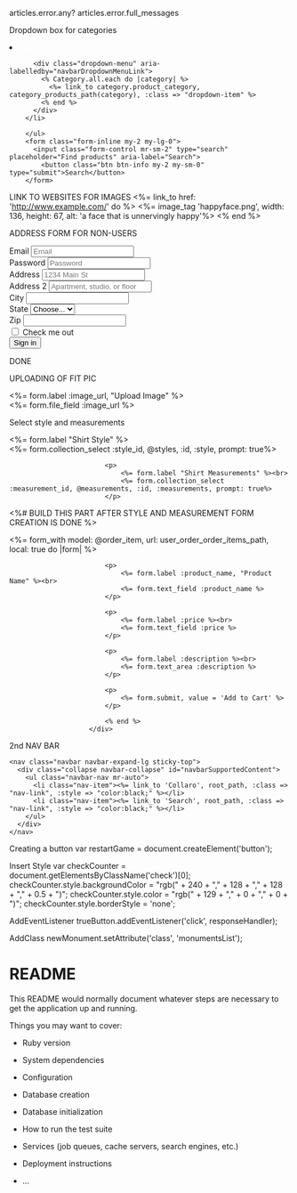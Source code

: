 articles.error.any?
articles.error.full_messages


Dropdown box for categories
<li class="nav-item dropdown">
          <a class="nav-link dropdown-toggle" style="color:#FFFFFF;" href="#" id="navbarDropdownMenuLink" data-toggle="dropdown" aria-haspopup="true" aria-expanded="false">Categories</a>

          <div class="dropdown-menu" aria-labelledby="navbarDropdownMenuLink">
            <% Category.all.each do |category| %>
              <%= link_to category.product_category, category_products_path(category), :class => "dropdown-item" %>
            <% end %>
          </div>
        </li>
        
        </ul>
        <form class="form-inline my-2 my-lg-0">
          <input class="form-control mr-sm-2" type="search" placeholder="Find products" aria-label="Search">
            <button class="btn btn-info my-2 my-sm-0" type="submit">Search</button>
        </form>

LINK TO WEBSITES FOR IMAGES
<%= link_to href: 'http://www.example.com/' do %>
    <%= image_tag 'happyface.png', width: 136, height: 67, alt: 'a face that is unnervingly happy'%>
<% end %>

ADDRESS FORM FOR NON-USERS
<form>
  <div class="form-row">
    <div class="form-group col-md-6">
      <label for="inputEmail4">Email</label>
      <input type="email" class="form-control" id="inputEmail4" placeholder="Email">
    </div>
    <div class="form-group col-md-6">
      <label for="inputPassword4">Password</label>
      <input type="password" class="form-control" id="inputPassword4" placeholder="Password">
    </div>
  </div>
  <div class="form-group">
    <label for="inputAddress">Address</label>
    <input type="text" class="form-control" id="inputAddress" placeholder="1234 Main St">
  </div>
  <div class="form-group">
    <label for="inputAddress2">Address 2</label>
    <input type="text" class="form-control" id="inputAddress2" placeholder="Apartment, studio, or floor">
  </div>
  <div class="form-row">
    <div class="form-group col-md-6">
      <label for="inputCity">City</label>
      <input type="text" class="form-control" id="inputCity">
    </div>
    <div class="form-group col-md-4">
      <label for="inputState">State</label>
      <select id="inputState" class="form-control">
        <option selected>Choose...</option>
        <option>...</option>
      </select>
    </div>
    <div class="form-group col-md-2">
      <label for="inputZip">Zip</label>
      <input type="text" class="form-control" id="inputZip">
    </div>
  </div>
  <div class="form-group">
    <div class="form-check">
      <input class="form-check-input" type="checkbox" id="gridCheck">
      <label class="form-check-label" for="gridCheck">
        Check me out
      </label>
    </div>
  </div>
  <button type="submit" class="btn btn-primary">Sign in</button>
</form>

DONE


UPLOADING OF FIT PIC
                           <p>
                                <%= form.label :image_url, "Upload Image" %><br>
                                <%= form.file_field :image_url %>
                            </p>



Select style and measurements 
                            <p>
                                <%= form.label "Shirt Style" %><br>
                                <%= form.collection_select :style_id, @styles, :id, :style, prompt: true%>
                            </p>

                            <p>
                                <%= form.label "Shirt Measurements" %><br>
                                <%= form.collection_select :measurement_id, @measurements, :id, :measurements, prompt: true%>
                            </p>



<%# BUILD THIS PART AFTER STYLE AND MEASUREMENT FORM CREATION IS DONE %>
                        <div class = "container">
                            <%= form_with model: @order_item, url: user_order_order_items_path, local: true do |form| %>

                            <p>
                                <%= form.label :product_name, "Product Name" %><br>
                                <%= form.text_field :product_name %>
                            </p>

                            <p>
                                <%= form.label :price %><br>
                                <%= form.text_field :price %>
                            </p>

                            <p>
                                <%= form.label :description %><br>
                                <%= form.text_area :description %>
                            </p>

                            <p>
                                <%= form.submit, value = 'Add to Cart' %>
                            </p>

                            <% end %>
                        </div>



2nd NAV BAR

    <nav class="navbar navbar-expand-lg sticky-top">
      <div class="collapse navbar-collapse" id="navbarSupportedContent">
        <ul class="navbar-nav mr-auto">
          <li class="nav-item"><%= link_to 'Collaro', root_path, :class => "nav-link", :style => "color:black;" %></li>
          <li class="nav-item"><%= link_to 'Search', root_path, :class => "nav-link", :style => "color:black;" %></li>
        </ul>
      </div>
    </nav>


Creating a button
var restartGame = document.createElement('button');

Insert Style
        var checkCounter = document.getElementsByClassName('check')[0];
        checkCounter.style.backgroundColor = "rgb(" + 240 + "," + 128 + "," + 128 + "," + 0.5 + ")";
        checkCounter.style.color = "rgb(" + 129 + "," + 0 + "," + 0 + ")";
        checkCounter.style.borderStyle = 'none';

AddEventListener
trueButton.addEventListener('click', responseHandler);

AddClass
newMonument.setAttribute('class', 'monumentsList');


# README

This README would normally document whatever steps are necessary to get the
application up and running.

Things you may want to cover:

* Ruby version

* System dependencies

* Configuration

* Database creation

* Database initialization

* How to run the test suite

* Services (job queues, cache servers, search engines, etc.)

* Deployment instructions

* ...
